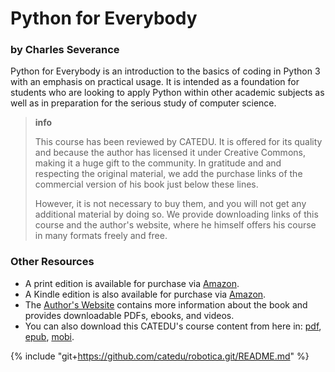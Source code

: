# Python for Everybody

### by Charles Severance

Python for Everybody is an introduction to the basics of coding in Python 3 with an emphasis
on practical usage.  It is intended as a foundation for students who are looking to
apply Python within other academic subjects as well as in preparation for the
serious study of computer science.

>**info**
>
> This course has been reviewed by CATEDU. It is offered for its quality and because the author has licensed it under Creative Commons, making it a huge gift to the community. In gratitude and and respecting the original material, we add the purchase links of the commercial version of his book just below these lines.
>
> However, it is not necessary to buy them, and you will not get any additional material by doing so. We provide downloading links of this course and the author's website, where he himself offers his course in many formats freely and free.

### Other Resources

- A print edition is available for purchase via [Amazon](https://www.amazon.com/Python-Everybody-Exploring-Data/dp/1530051126/ref=as_li_ss_tl?ie=UTF8&amp;qid=1468166431&amp;sr=8-1&amp;keywords=python+for+everybody&amp;linkCode=sl1&amp;tag=drchu02-20&amp;linkId=4c19bc9f9d9fef72121cad5e1c7bcb6c).
- A Kindle edition is also available for purchase via [Amazon](https://www.amazon.com/Python-Everybody-Exploring-Data-ebook/dp/B01IA5VIFM/ref=as_li_ss_tl?ie=UTF8&amp;qid=1468500870&amp;sr=8-2&amp;keywords=python+for+everybody&amp;linkCode=sl1&amp;tag=drchu02-20&amp;linkId=f9c2cc371fa0d1b2bb73ba4ded7faea7).
- The [Author's Website](http://pythonlearn.com) contains more information about the book and provides downloadable PDFs, ebooks, and videos.
- You can also download this CATEDU's course content from here in: [pdf](https://www.gitbook.com/download/pdf/book/catedu/python-for-person-in-everybody), [epub](https://www.gitbook.com/download/epub/book/catedu/python-for-person-in-everybody), [mobi](https://www.gitbook.com/download/mobi/book/catedu/python-for-person-in-everybody).

{% include "git+https://github.com/catedu/robotica.git/README.md" %}
